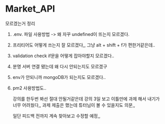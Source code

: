 # Market_API
모르겠는거 정리
1. .env. 파일 사용방법 -> 왜 자꾸 undefined이 뜨는지 모르겠다.
2. 프리티어도 어떻게 쓰는지 잘 모르겠다,, 그냥 alt + shift + f가 편한거같은데..
3. validation check if문을 어떻게 잡아야할지 모르겠다..
4. 분명 서버 연결 됐는데 왜 다시 안되는지도 모르겠구
5. env가 안되니까 mongoDB가 되는지도 모르겠다..
6. pm2 사용방법도..

   강의를 한두번 봐선 절대 안될거같은데 강의 3일 보고 이틀만에 과제 해서 내기가 너무 어려웠다,,
   과제 제출은 했는데 튜터님이 볼 수 있을지도 의문,,

   일단 피드백 전까지 계속 찾아보고 수정할 예정,,
